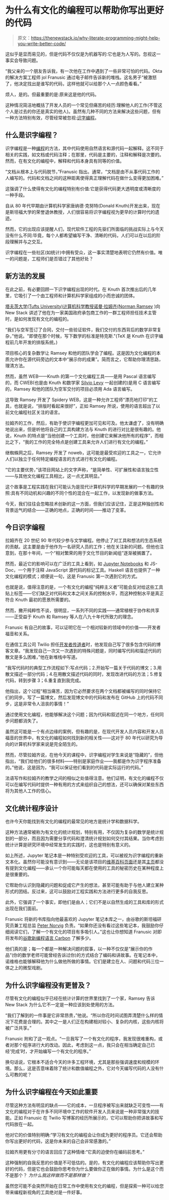 # 为什么有文化的编程可以帮助你写出更好的代码

> 原文：<https://thenewstack.io/why-literate-programming-might-help-you-write-better-code/>

这似乎是显而易见的，但是代码不仅仅是为机器写的:它也是为人写的。忽视这一事实会导致问题。

“我父亲的一个朋友告诉我，有一次他在工作中遇到了一些非常可怕的代码。Okta 的解决方案工程师 jol Franusic 通过电子邮件告诉新的堆栈。这名男子“被激怒了，他决定找出是谁写的代码，这样他就可以给那个人一点颜色看看。”

烦人，是的。但最重要的是:原来这是他的代码。

这种情况简洁地概括了开发人员的一个常见但痛苦的经历:理解他人的工作(不管这个人是过去的你还是真实的他人)。虽然有几种不同的方法来解决这些问题，但有一种方法特别有效，尽管经常被忽视:[识字编程](https://en.wikipedia.org/wiki/Literate_programming)。

## 什么是识字编程？

识字编程是一种[编程](https://thenewstack.io/category/development/)的方法，其中代码使用自然语言和源代码一起解释。这不同于相关的实践，如文档或代码注释；在那里，代码是主要的，注释和解释是次要的。然而，在有文化的编程中，解释和代码本身具有同等的价值。

“文档从根本上与代码脱节，”Franusic 指出。通常，“文档是由不从事代码工作的人编写的。代码和文档之间的这种距离使得真正理解代码在做什么变得更加困难。”

这强调了什么使得有文化的编程特别有价值:它是获得代码更大透明度或清晰度的一种手段。

自从 80 年代早期由计算机科学家唐纳德·克努特(Donald Knuth)开发出来，现在是斯坦福大学的荣誉退休教授，人们很容易将识字编程视为更早的计算时代的遗迹。

然而，它的出现应该提醒人们，现代软件工程的先驱们所面临的挑战实际上与今天没有什么不同:毕竟，每个人都希望编写干净、清晰的代码，人们可以在以后的阶段理解并与之交互。

识字编程在一些社区(如统计)中拥有受众，这一事实清楚地表明它仍然有价值。唯一的问题是，工程师们是否错过了其他好处？

## 新方法的发展

在此之前，有必要回顾一下识字编程出现的时代。在 Knuth 首次推出后的几年里，它吸引了一个由工程师和计算机科学家组成的小而忠诚的团体。

[塔夫茨大学(Tufts University)计算机科学教授诺曼·拉姆齐(Norman Ramsey](https://www.linkedin.com/in/normanramsey/) )向 New Stack 讲述了他在为一家美国政府承包商工作的一群工程师担任技术主管时，是如何发现有文化的编程的。

“我们与空军签订了合同，交付一些验证软件，我们交付的东西背后的数学非常复杂，”他说。"即使在那个时候，写下数学的标准是特克斯."(TeX 是 Knuth 在识字编程前几年开发的排版系统。)

项目核心的复杂数学让 Ramsey 和他的团队学会了编程。这是因为文化编程的本质允许你在源代码旁边的文本中“展示你的成果”。简而言之，它帮助你理清思路，理清方法。

然而，虽然 WEB——Knuth 的第一个文化编程工具——是用 Pascal 语言编写的，而 CWEB(也是由 Knuth 和数学家 [Silvio Levy](https://www.msri.org/people/staff/levy/) 一起创建的)是用 C 语言编写的，Ramsey 和他的团队为空军交付的项目必须用 Ada 语言编写。

这导致 Ramsey 开发了 Spidery WEB，这是一种允许工程师“漂亮地打印”的工具，也就是说，“排版时看起来很好”，正如 Ramsey 所说，使用的语言超出了以前文化编程社区关注的语言。

拉姆齐的工作，然后，有助于使识字编程更加可见和可及。他太谦虚了，没有明确地说出来，但是听他将自己的工具构建方法与 Knuth 的进行对比是很有趣的。他说，Knuth 的特点是“当他创建一个工具时，他创建它来解决他所有的程序”，而相比之下，“我的工作的完全特点是创建工具来允许人们进行有文化的编程。”

继蜘蛛网之后，Ramsey 开发了 noweb，这可能是最受欢迎的工具之一，它允许人们以独立于任何特定编程语言的方式进行有文化的编程。

“它的主要优势，”该项目网站上的文字声称，“是简单性、可扩展性和语言独立性——与其他文化编程工具相比，这一点尤其明显。”

这个故事是工程实践在我们可能认为是现代计算机科学的早期发展的一个有趣的快照:具有不同动机和兴趣的不同个性的混合在一起工作，以发现新的做事方法。

今天，我们往往会忽略技术创新的这一方面，但我们应该记住，正是这种独创性和背景运气的结合——正确的地点，正确的时间——推动了变革。

## 今日识字编程

拉姆齐在 20 世纪 90 年代较少参与文学编程。他停止了对工具和想法的生态系统的贡献。这主要是由于他作为一名研究人员的工作；他在关注新的问题。但他也注意到，在那十年间，一个“相对繁荣的用于文化节目的新闻组”逐渐被搁置了。

然而，最近它的影响可以在广泛的工具上看到，如 [Jupyter Notebooks](https://thenewstack.io/jupyter-notebooks-the-web-based-dev-tool-youve-been-seeking/) 和 JS-Doc，一个用于注释 JavaScript 源代码的标记工具。Haskell 语言也提供了一种文化编程的模式；顺便说一句，这是 Franusic 第一次遇到它的方式。

也就是说，值得注意的是，一个有文化的编程“纯粹主义者”可能会反对给这些工具贴上标签——它们缺乏对代码和文本之间关系的控制水平，而这种控制水平是真正符合 Knuth 最初的愿景所需要的。

然而，撇开纯粹性不谈，很明显，一系列不同的实践——通常植根于协作和共享——正受益于 Knuth 和 Ramsey 等人在八九十年代所致力的理念。

Franusic 有自己的故事，可以证明它在一个相对较新的领域中的价值——开发者福音和关系。

在通信工具公司 Twilio 担任[开发者传道者](https://thenewstack.io/4-forecasts-for-the-future-of-developer-relations/)时，他发现自己写了很多包含代码的博客文章。“我发现自己一次又一次遇到的特殊问题是，同时编写代码和描述代码的散文是多么困难，”他在新堆栈中写道。

“我写代码时的典型工作流程如下:写点代码；2.开始写一篇关于代码的博文；3.用散文描述一部分代码；4.在用散文描述代码的同时，发现改进代码的方法；5.修复代码，转到步骤 3；6.重复直到我完成。

他指出，这个过程“相当痛苦，因为它必然要求在两个文档都被编写的同时保持它们的同步。写了一篇博文，然后发现博文中的代码和发布在 GitHub 上的代码不同步，这是非常令人沮丧的事情！”

通过使用文化编程，他能够解决这个问题；因为代码和叙述在同一个地方，任何同步问题都消失了。

虽然这可能是一个有点边缘的案例，但有趣的是，在现代开发人员内容和开发人员福音的世界中，有文化的编程如何找到新的相关性——这对于 80 年代以研究为导向的计算机科学家来说是完全陌生的。

然而，尽管拉姆齐说，在他今天的课程中，识字编程对学生来说是“隐藏的”，但他指出，“我们给他们的很多材料——特别是家庭作业——我都是作为识字程序准备的。”他说，这是因为，“我可以保证他们看到的代码是实际运行的代码。”

法语写作和拉姆齐的教学之间的相似之处值得注意。他们证明，有文化的编程不仅可以在编写代码时提供一种有用的方式来组织自己的想法，还可以确保对某些东西将为其他人工作的信心。

## 文化统计程序设计

也许今天你能找到有文化的编程的最常见的地方是统计学和数据科学。

这种方法通常被称为有文化的统计规划，特别有用，不仅因为复杂的数学是统计规划的一部分，而且因为需要分享代码和澄清统计规划如何交付其结果。当你考虑到统计计算是研究环境中经常发生的实践时，这也是特别有意义的。

如上所述，Jupyter 笔记本是一种特别受欢迎的工具，可以被视为识字编程的重新文本化。虽然你可能没有意识到——无论是该项目的[维基百科页面](https://en.wikipedia.org/wiki/Project_Jupyter)还是其[主页](https://jupyter.org/)都没有提到文化编程——承认一个你可能每天都在使用的工具的秘密历史在某种程度上是很重要的。

它帮助你认识到隐藏的问题和促成它产生的想法，甚至可能有助于与他人建立某种形式的团结。反过来，这可以鼓励对工程实践和方法进行更多的自我反思。

此外，它强调了一个事实，即他们是由人；它们不是以自然生成的工具和库的形式出现在我们面前。

Franusic 将新的书库指向他最喜欢的 Jupyter 笔记本库之一，由谷歌的斯坦福研究员兼工程总监 [Peter Norvig](https://www.linkedin.com/in/pnorvig/) 负责。“如果你还没有看过这些笔记本，我鼓励你仔细阅读它们，了解一个有文化的项目有多吸引人。”这也让你想知道 Franusic 对即将发布的[谷歌新编程语言 Carbon](https://thenewstack.io/google-launches-carbon-an-experimental-replacement-for-c/) 了解多少。

他们真的是；每一个都是一种解决问题的叙事，以一种不仅仅是“展示你的作品”(你的数学老师可能曾经告诉过你)的方式结合了编码和讲故事。在笔记本中，诺维格也能够解释他为什么做他所做的事情。它们是建立在人、问题和代码三位一体之上的微型戏剧。

## 为什么识字编程没有更普及？

尽管有文化的编程似乎已经在统计计算的世界里找到了一个家，Ramsey 告诉 New Stack 为什么它不一定是一种应该到处使用的方法。

“我们了解到的一件事是它非常昂贵，”他说。“所以你花时间试图弄清楚什么样的情况下花费是合理的。其中之一是人们正在构建相对较小、复杂的内核，这些内核将被广泛共享。”

Franusic 附和了这一观点。“一旦我写了一个有文化的程序，我发现很难重构，或者对那个程序进行大的改动。因此，考虑到这一点，我只会在相当确定自己已经‘完成’时，才开始编写一个有文化的程序。”

换句话说，它根本不适合今天的许多工程环境，尤其是那些强调速度和规模的环境。那么，这是否意味着除了统计和数值编程之外，它对今天编写代码的人没有什么可教的呢？

## 为什么识字编程在今天如此重要

尽管这种方法有明显的缺点——它的成本，一旦程序被写出来就缺乏可变性——有文化的编程对于在许多不同环境中工作的软件开发人员来说是一种非常强大的技能。正如 Franusic 在 Twilio 写博客的经历所展示的，它可以帮助你把讲故事和写代码放在一起。

他对它的价值特别明确:“学习有文化的编程会让你成为更好的程序员。它还会帮助你写出更好的代码，这是你未来的自己会非常感激的。”

拉姆齐用更有分寸的语言回应了这种情绪:“它真的迫使你在编码前思考。”

这种强制的自我反思的价值是不可低估的。是的，有文化的编程应该帮助你写出更好的代码，但是它也会鼓励你思考你为什么要做你正在做的事情。为什么是这个而不是那个？ *为什么我这样做而不是那样做？*

虽然您可能不会突然开始在日常工作中使用有文化的编程，但是探索一种可以给您带来编程新视角的工具绝对是一件好事。

<svg xmlns:xlink="http://www.w3.org/1999/xlink" viewBox="0 0 68 31" version="1.1"><title>Group</title> <desc>Created with Sketch.</desc></svg>